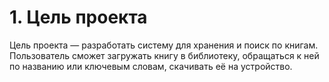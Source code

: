 # 1. Цель проекта

Цель проекта — разработать систему для хранения и поиск по книгам.
Пользователь сможет загружать книгу в библиотеку, обращаться к ней по названию
или ключевым словам, скачивать её на устройство. 

